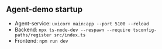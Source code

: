 ## Agent-demo startup
- Agent-service:    `uvicorn main:app --port 5100 --reload`
- Backend:    `npx ts-node-dev --respawn --require tsconfig-paths/register src/index.ts`
- Frontend:    `npm run dev`
